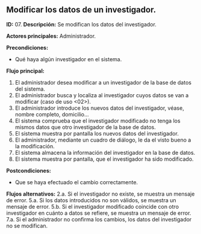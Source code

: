 ## Modificar los datos de un investigador.

**ID:** 07.
**Descripción:** Se modifican los datos del investigador.

**Actores principales:** Administrador.

**Precondiciones:**
* Qué haya algún investigador en el sistema.


**Flujo principal:**
1. El administrador desea modificar a un investigador de la base de datos del sistema.
1. El administrador busca y localiza al investigador cuyos datos se van a modificar (caso de uso <02>).
1. El administrador introduce los nuevos datos del investigador, véase, nombre completo, domicilio...
1. El sistema comprueba que el investigador modificado no tenga los mismos datos que otro investigador de la base de datos.
1. El sistema muestra por pantalla los nuevos datos del investigador.
1. El administrador, mediante un cuadro de diálogo, le da el visto bueno a la modificación.
1. El sistema almacena la información del investigador en la base de datos.
1. El sistema muestra por pantalla, que el investigador ha sido modificado. 

**Postcondiciones:**
* Que se haya efectuado el cambio correctamente.

 
**Flujos alternativos:**
2.a. Si el investigador no existe, se muestra un mensaje de error.
5.a. Si los datos introducidos no son válidos, se muestra un mensaje de error.
5.b. Si el investigador modificado coincide con otro investigador en cuánto a datos se refiere, se muestra un mensaje de error.
7.a. Si el administrador no confirma los cambios, los datos del investigador no se modifican.
